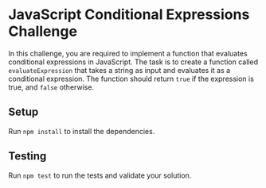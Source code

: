 # JavaScript Conditional Expressions Challenge
In this challenge, you are required to implement a function that evaluates conditional expressions in JavaScript. The task is to create a function called `evaluateExpression` that takes a string as input and evaluates it as a conditional expression. The function should return `true` if the expression is true, and `false` otherwise.

## Setup
Run `npm install` to install the dependencies.

## Testing
Run `npm test` to run the tests and validate your solution.